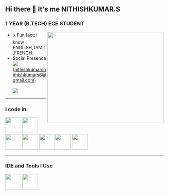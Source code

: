 ## Hi there 👋 It's me NITHISHKUMAR.S

###  1 YEAR (B.TECH) ECE STUDENT  
<img align="right" width="370" height="290" src="https://i.pinimg.com/originals/47/f0/34/47f0342cec72b800463bf003eac1257e.gif">
                                                

- ⚡ Fun fact: I know ENGLISH,TAMIL,FRENCH.
- Social Presence
<br /> <img src="https://img.shields.io/badge/Gmail-D14836?style=for-the-badge&logo=gmail&logoColor=white" /> (nithishkumarsnithishkumars6@gmail.com) <br />  <br/> [<img src="https://img.shields.io/badge/instagram-d62976?style=for-the-badge&logo=instagram&logoColor=white" />](https://www.instagram.com/invites/contact/?igsh=ehn5xvlzxqfz&utm_content=nftgr5i)

-----------

### I code in
<img height="50" width="50" src="https://img.icons8.com/color/48/000000/python.png" /> <img height="50" width="50" src="https://img.icons8.com/color/48/000000/c-programming.png" /> <img height="50" width="50" src="https://img.icons8.com/color/48/000000/c-plus-plus-logo.png" />  <img height="50" width="50" src="https://img.icons8.com/color/48/000000/html-5.png" /> 
<img height="50" width="50" src="https://img.icons8.com/color/48/000000/javascript.png"/><img height="50" width="50" src="https://img.icons8.com/fluent/48/000000/arduino.png"/> <img height="50" width="50" src="https://img.icons8.com/color/48/java-coffee-cup-logo--v1.png"/>

---------------
### IDE and Tools I Use
 <img height="50" width="50" src="https://img.icons8.com/doodle/48/000000/adobe-photoshop.png"/> <img height="50" width="50" src="https://img.icons8.com/ios-filled/50/command-line.png"/>



